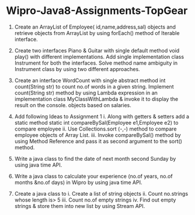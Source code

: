 # Wipro-Java8-Assignments-TopGear

1.	Create an ArrayList of Employee( id,name,address,sal) objects and retrieve objects from ArrayList by using forEach() method of Iterable interface.

2.	Create two interfaces Piano & Guitar with single default method void play() with different implementations. Add single implementation class Instrument for both the interfaces. Solve method name ambiguity in Instrument class by using two different approaches.

3.	Create an interface WordCount with single abstract method int count(String str) to count no.of words in a given string. Implement count(String str) method by using Lambda expression in an implementation class MyClassWithLambda & invoke it to display the result on the console. objects based on salaries.

4.	Add following Ideas to Assignment 1
    i.	Along with getters & setters add a static method static int compareBySal(Employee e1,Employee e2) to compare employee 
    ii.	Use Collections.sort (-,-) method to compare employee objects of Array List.
    iii.	Invoke compareBySal() method by using Method Reference and pass it as second argument to the sort() method.

5.	Write a java class to find the date of next month second Sunday by using java time API.

6.	Write a java class to calculate your experience (no.of years, no.of months &no.of days) in Wipro by using java time API.

7.	Create a java class to 
    i.	Create a list of string objects
    ii.	Count no.strings whose length  is> 5
    iii.	Count no.of empty strings
    iv.	Find out empty strings & store them into new list by using Stream API.
